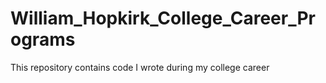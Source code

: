 # William_Hopkirk_College_Career_Programs
This repository contains code I wrote during my college career
